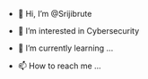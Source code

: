 - 👋 Hi, I’m @Srijibrute
- 👀 I’m interested in Cybersecurity
- 🌱 I’m currently learning ...
  
- 📫 How to reach me ...

<!---
Srijibrute/Srijibrute is a ✨ special ✨ repository because its `README.md` (this file) appears on your GitHub profile.
You can click the Preview link to take a look at your changes.
--->
